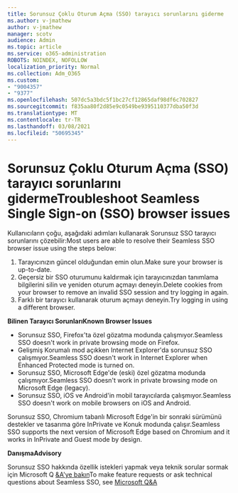 ```yaml
---
title: Sorunsuz Çoklu Oturum Açma (SSO) tarayıcı sorunlarını giderme
ms.author: v-jmathew
author: v-jmathew
manager: scotv
audience: Admin
ms.topic: article
ms.service: o365-administration
ROBOTS: NOINDEX, NOFOLLOW
localization_priority: Normal
ms.collection: Adm_O365
ms.custom:
- "9004357"
- "9377"
ms.openlocfilehash: 507dc5a3bdc5f1bc27cf12865daf98df6c702827
ms.sourcegitcommit: f835aa80f2d85e9c0549be9395110377dba50f3d
ms.translationtype: MT
ms.contentlocale: tr-TR
ms.lasthandoff: 03/08/2021
ms.locfileid: "50695345"
---
```

# <a name="troubleshoot-seamless-single-sign-on-sso-browser-issues"></a><span data-ttu-id="6372a-102">Sorunsuz Çoklu Oturum Açma (SSO) tarayıcı sorunlarını giderme</span><span class="sxs-lookup"><span data-stu-id="6372a-102">Troubleshoot Seamless Single Sign-on (SSO) browser issues</span></span>

<span data-ttu-id="6372a-103">Kullanıcıların çoğu, aşağıdaki adımları kullanarak Sorunsuz SSO tarayıcı sorunlarını çözebilir:</span><span class="sxs-lookup"><span data-stu-id="6372a-103">Most users are able to resolve their Seamless SSO browser issue using the steps below:</span></span>

1. <span data-ttu-id="6372a-104">Tarayıcınızın güncel olduğundan emin olun.</span><span class="sxs-lookup"><span data-stu-id="6372a-104">Make sure your browser is up-to-date.</span></span>
2. <span data-ttu-id="6372a-105">Geçersiz bir SSO oturumunu kaldırmak için tarayıcınızdan tanımlama bilgilerini silin ve yeniden oturum açmayı deneyin.</span><span class="sxs-lookup"><span data-stu-id="6372a-105">Delete cookies from your browser to remove an invalid SSO session and try logging in again.</span></span>
3. <span data-ttu-id="6372a-106">Farklı bir tarayıcı kullanarak oturum açmayı deneyin.</span><span class="sxs-lookup"><span data-stu-id="6372a-106">Try logging in using a different browser.</span></span>

<span data-ttu-id="6372a-107">**Bilinen Tarayıcı Sorunları**</span><span class="sxs-lookup"><span data-stu-id="6372a-107">**Known Browser Issues**</span></span>

- <span data-ttu-id="6372a-108">Sorunsuz SSO, Firefox'ta özel gözatma modunda çalışmıyor.</span><span class="sxs-lookup"><span data-stu-id="6372a-108">Seamless SSO doesn't work in private browsing mode on Firefox.</span></span>
- <span data-ttu-id="6372a-109">Gelişmiş Korumalı mod açıkken Internet Explorer'da sorunsuz SSO çalışmıyor.</span><span class="sxs-lookup"><span data-stu-id="6372a-109">Seamless SSO doesn't work in Internet Explorer when Enhanced Protected mode is turned on.</span></span>
- <span data-ttu-id="6372a-110">Sorunsuz SSO, Microsoft Edge'de (eski) özel gözatma modunda çalışmıyor.</span><span class="sxs-lookup"><span data-stu-id="6372a-110">Seamless SSO doesn't work in private browsing mode on Microsoft Edge (legacy).</span></span>
- <span data-ttu-id="6372a-111">Sorunsuz SSO, iOS ve Android'in mobil tarayıcılarda çalışmıyor.</span><span class="sxs-lookup"><span data-stu-id="6372a-111">Seamless SSO doesn't work on mobile browsers on iOS and Android.</span></span>

<span data-ttu-id="6372a-112">Sorunsuz SSO, Chromium tabanlı Microsoft Edge'in bir sonraki sürümünü destekler ve tasarıma göre InPrivate ve Konuk modunda çalışır.</span><span class="sxs-lookup"><span data-stu-id="6372a-112">Seamless SSO supports the next version of Microsoft Edge based on Chromium and it works in InPrivate and Guest mode by design.</span></span>

<span data-ttu-id="6372a-113">**Danışma**</span><span class="sxs-lookup"><span data-stu-id="6372a-113">**Advisory**</span></span>

<span data-ttu-id="6372a-114">Sorunsuz SSO hakkında özellik istekleri yapmak veya teknik sorular sormak için Microsoft Q [&A'ye bakın](https://docs.microsoft.com/answers/topics/azure-ad-single-sign-on.html)</span><span class="sxs-lookup"><span data-stu-id="6372a-114">To make feature requests or ask technical questions about Seamless SSO, see [Microsoft Q&A](https://docs.microsoft.com/answers/topics/azure-ad-single-sign-on.html)</span></span>
